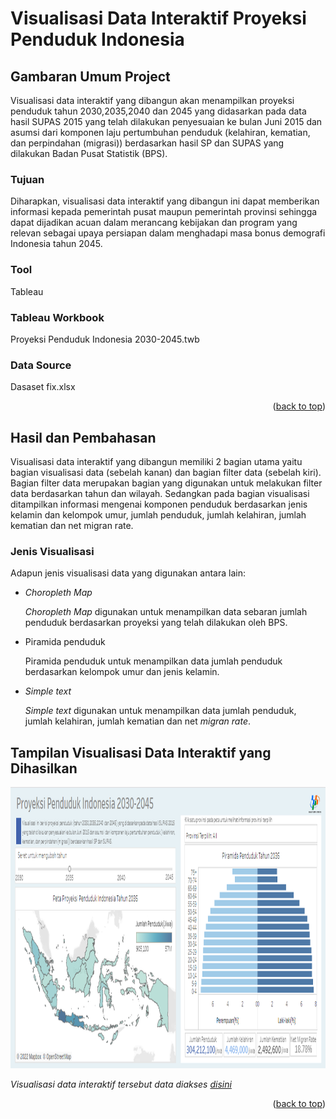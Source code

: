 <div id="top"></div>

<!-- ABOUT THE PROJECT -->
# Visualisasi Data Interaktif Proyeksi Penduduk Indonesia 
## Gambaran Umum Project

Visualisasi data interaktif yang dibangun akan menampilkan proyeksi penduduk tahun 2030,2035,2040 dan 2045 yang didasarkan pada data hasil SUPAS 2015 yang telah dilakukan penyesuaian ke bulan Juni 2015 dan asumsi dari komponen laju pertumbuhan penduduk (kelahiran, kematian, dan perpindahan (migrasi)) berdasarkan hasil SP dan SUPAS yang dilakukan Badan Pusat Statistik (BPS).

### Tujuan
Diharapkan, visualisasi data interaktif yang dibangun ini dapat memberikan informasi kepada pemerintah pusat maupun pemerintah provinsi sehingga dapat dijadikan acuan dalam merancang kebijakan dan program yang relevan sebagai upaya persiapan dalam menghadapi masa bonus demografi Indonesia tahun 2045.

### Tool

Tableau

### Tableau Workbook

Proyeksi Penduduk Indonesia 2030-2045.twb

### Data Source

Dasaset fix.xlsx

<p align="right">(<a href="#top">back to top</a>)</p>



<!-- GETTING STARTED -->
## Hasil dan Pembahasan

Visualisasi data interaktif yang dibangun memiliki 2 bagian utama yaitu bagian visualisasi data (sebelah kanan) dan bagian filter data (sebelah kiri). Bagian filter data merupakan bagian yang digunakan untuk melakukan filter data berdasarkan tahun dan wilayah. Sedangkan pada bagian visualisasi ditampilkan informasi mengenai komponen penduduk berdasarkan jenis kelamin dan kelompok umur, jumlah penduduk, jumlah kelahiran, jumlah kematian dan net migran rate.

### Jenis Visualisasi

Adapun jenis visualisasi data yang digunakan antara lain:
* _Choropleth Map_

  _Choropleth Map_ digunakan untuk menampilkan data sebaran jumlah penduduk berdasarkan proyeksi yang telah dilakukan oleh BPS. 


* Piramida penduduk 
   
   Piramida penduduk untuk menampilkan data jumlah penduduk berdasarkan kelompok umur dan jenis kelamin.
   

* _Simple text_
   
   _Simple text_ digunakan untuk menampilkan data jumlah penduduk, jumlah kelahiran, jumlah kematian dan net _migran rate_.
   

## Tampilan Visualisasi Data Interaktif yang Dihasilkan

<div align="center">
  <a>
    <img src="images/tampilan.png" alt="tampilan" width="1000" height="450">
  </a>
</div>

_Visualisasi data interaktif tersebut data diakses [disini](https://public.tableau.com/views/ProyeksiPendudukIndonesia2030-2045/Dashboard1?:language=en-US&:display_count=n&:origin=viz_share_link)_

<p align="right">(<a href="#top">back to top</a>)</p>